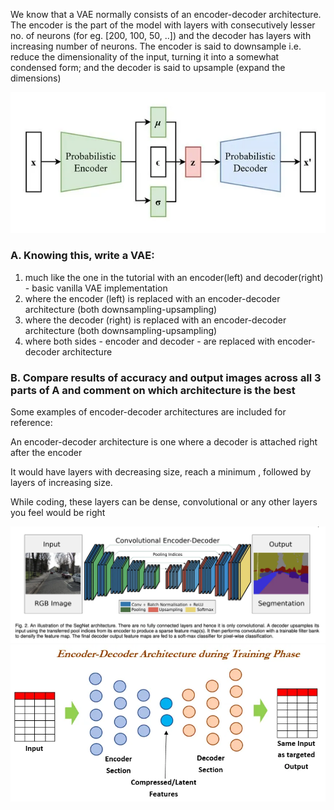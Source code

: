 We know that a VAE normally consists of an encoder-decoder architecture. The encoder is the part of the model with layers with consecutively lesser no. of neurons (for eg. [200, 100, 50, ..]) and the decoder has layers with increasing number of neurons. The encoder is said to downsample i.e. reduce the dimensionality of the input, turning it into a somewhat condensed form; and the decoder is said to upsample (expand the dimensions)

<div align="center">
  <img src="https://raw.githubusercontent.com/shoryasethia/Next-Gen-Visual-Models/main/Week3/Assignment/vae-architecture.webp" alt="VAE Architecture">
</div>

### A. Knowing this, write a VAE:

1. much like the one in the tutorial with an encoder(left) and decoder(right) - basic vanilla VAE implementation
2. where the encoder (left) is replaced with an encoder-decoder architecture (both downsampling-upsampling)
3. where the decoder (right) is replaced with an encoder-decoder architecture (both downsampling-upsampling)
4. where both sides - encoder and decoder - are replaced with encoder-decoder architecture

### B. Compare results of accuracy and output images across all 3 parts of A and comment on which architecture is the best

Some examples of encoder-decoder architectures are included for reference:

An encoder-decoder architecture is one where a decoder is attached right after the encoder

It would have layers with decreasing size, reach a minimum , followed by layers of increasing size.

While coding, these layers can be dense, convolutional or any other layers you feel would be right

<div align="center">
  <img src="https://raw.githubusercontent.com/shoryasethia/Next-Gen-Visual-Models/main/Week3/Assignment/segnet.webp" alt="segnet-architecture">
</div>
<div align="center">
  <img src="https://raw.githubusercontent.com/shoryasethia/Next-Gen-Visual-Models/main/Week3/Assignment/encoder-decoder.webp" alt="encoder-decoder-architecture">
</div>